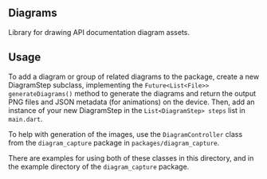 ## Diagrams

Library for drawing API documentation diagram assets.

## Usage

To add a diagram or group of related diagrams to the package, create a new DiagramStep subclass,
implementing the `Future<List<File>> generateDiagrams()` method to generate the diagrams and return
the output PNG files and JSON metadata (for animations) on the device. Then, add an instance of your
new DiagramStep in the `List<DiagramStep> steps` list in `main.dart`.

To help with generation of the images, use the `DiagramController` class from the `diagram_capture`
package in `packages/diagram_capture`.

There are examples for using both of these classes in this directory, and in the example directory
of the `diagram_capture` package.
